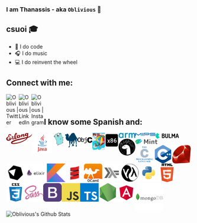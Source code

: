 ### I am Thanassis - aka `Oblivious` 👋

## csuoi 🎓
- 🤔 I do code
- 🎧 I do music
- 💻 I do reinvent the wheel

## Connect with me:

[<img align="left" alt="Oblivious | Twitter" width="34px" src="https://cdn.jsdelivr.net/npm/simple-icons@v3/icons/twitter.svg" />][twitter]
[<img align="left" alt="Oblivious | LinkedIn" width="34px" src="https://cdn.jsdelivr.net/npm/simple-icons@v3/icons/linkedin.svg" />][linkedin]
[<img align="left" alt="Oblivious | Instagram" width="34px" src="https://cdn.jsdelivr.net/npm/simple-icons@v3/icons/instagram.svg" />][instagram]

<br />
<br />

## I know some Spanish and:

<img align="left" alt="Erlang" width="70px" src="https://github.com/Oblivious-Oblivious/Oblivious-Oblivious/blob/master/erlang.png" />
<img align="left" alt="Java" width="55px" src="https://github.com/Oblivious-Oblivious/Oblivious-Oblivious/blob/master/java.png" />
<img align="left" alt="Go" width="34px" src="https://github.com/Oblivious-Oblivious/Oblivious-Oblivious/blob/master/go.png" />
<img align="left" alt="Perl" width="34px" src="https://github.com/Oblivious-Oblivious/Oblivious-Oblivious/blob/master/perl.png" />
<img align="left" alt="Objective_c" width="40px" src="https://github.com/Oblivious-Oblivious/Oblivious-Oblivious/blob/master/objective_c.png" />
<img align="left" alt="smalltalk" width="34px" src="https://github.com/Oblivious-Oblivious/Oblivious-Oblivious/blob/master/smalltalk.jpeg" />
<img align="left" alt="x86" width="37px" src="https://github.com/Oblivious-Oblivious/Oblivious-Oblivious/blob/master/assembly.png" />
<img align="left" alt="Arm" width="45px" src="https://github.com/Oblivious-Oblivious/Oblivious-Oblivious/blob/master/arm.png" />
<img align="left" alt="Mips" width="55px" src="https://github.com/Oblivious-Oblivious/Oblivious-Oblivious/blob/master/mips.png" />
<img align="left" alt="Bulma" width="64px" src="https://github.com/Oblivious-Oblivious/Oblivious-Oblivious/blob/master/bulma.png" />
<img align="left" alt="Deno" width="45px" src="https://github.com/Oblivious-Oblivious/Oblivious-Oblivious/blob/master/deno.png" />
<img alt="Mint" width="60px" src="https://github.com/Oblivious-Oblivious/Oblivious-Oblivious/blob/master/mint.png" />
<br />
<img align="left" height="50" src="https://raw.githubusercontent.com/github/explore/80688e429a7d4ef2fca1e82350fe8e3517d3494d/topics/c/c.png">
<img align="left" height="50" src="https://raw.githubusercontent.com/github/explore/80688e429a7d4ef2fca1e82350fe8e3517d3494d/topics/cpp/cpp.png">
<img align="left" height="50" src="https://raw.githubusercontent.com/github/explore/80688e429a7d4ef2fca1e82350fe8e3517d3494d/topics/ruby/ruby.png">
<img align="left" height="50" src="https://raw.githubusercontent.com/github/explore/80688e429a7d4ef2fca1e82350fe8e3517d3494d/topics/crystal/crystal.png">
<img align="left" width="60" height="50" src="https://raw.githubusercontent.com/github/explore/80688e429a7d4ef2fca1e82350fe8e3517d3494d/topics/elixir/elixir.png">
<img align="left" height="50" src="https://raw.githubusercontent.com/github/explore/80688e429a7d4ef2fca1e82350fe8e3517d3494d/topics/kotlin/kotlin.png">
<img align="left" height="50" src="https://raw.githubusercontent.com/github/explore/80688e429a7d4ef2fca1e82350fe8e3517d3494d/topics/scala/scala.png">
<img align="left" height="50" src="https://raw.githubusercontent.com/github/explore/80688e429a7d4ef2fca1e82350fe8e3517d3494d/topics/ocaml/ocaml.png">
<img align="left" height="50" src="https://raw.githubusercontent.com/github/explore/80688e429a7d4ef2fca1e82350fe8e3517d3494d/topics/haskell/haskell.png">
<img align="left" height="50" src="https://raw.githubusercontent.com/github/explore/80688e429a7d4ef2fca1e82350fe8e3517d3494d/topics/lisp/lisp.png">
<img align="left" height="50" src="https://raw.githubusercontent.com/github/explore/80688e429a7d4ef2fca1e82350fe8e3517d3494d/topics/python/python.png">
<img height="50" src="https://raw.githubusercontent.com/github/explore/80688e429a7d4ef2fca1e82350fe8e3517d3494d/topics/html/html.png">
<img align="left" height="50" src="https://raw.githubusercontent.com/github/explore/80688e429a7d4ef2fca1e82350fe8e3517d3494d/topics/css/css.png">
<img align="left" height="50" src="https://raw.githubusercontent.com/github/explore/80688e429a7d4ef2fca1e82350fe8e3517d3494d/topics/sass/sass.png">
<img align="left" height="50" src="https://raw.githubusercontent.com/github/explore/80688e429a7d4ef2fca1e82350fe8e3517d3494d/topics/bootstrap/bootstrap.png">
<img align="left" height="50" src="https://raw.githubusercontent.com/github/explore/80688e429a7d4ef2fca1e82350fe8e3517d3494d/topics/javascript/javascript.png">
<img align="left" height="50" src="https://raw.githubusercontent.com/github/explore/80688e429a7d4ef2fca1e82350fe8e3517d3494d/topics/typescript/typescript.png">
<img align="left" height="50" src="https://raw.githubusercontent.com/github/explore/80688e429a7d4ef2fca1e82350fe8e3517d3494d/topics/nodejs/nodejs.png">
<img align="left" height="50" src="https://raw.githubusercontent.com/github/explore/80688e429a7d4ef2fca1e82350fe8e3517d3494d/topics/angular/angular.png">
<img align="left" height="75" src="https://raw.githubusercontent.com/github/explore/80688e429a7d4ef2fca1e82350fe8e3517d3494d/topics/mongodb/mongodb.png">

<!-- <code><img align="left" alt="C" width="34px" src="https://github.com/Oblivious-Oblivious/Oblivious-Oblivious/blob/master/c.png" /></code>
<code><img align="left" alt="C++" width="40px" src="https://github.com/Oblivious-Oblivious/Oblivious-Oblivious/blob/master/cpp.png" /></code>
<code><img align="left" alt="Ruby" width="34px" src="https://github.com/Oblivious-Oblivious/Oblivious-Oblivious/blob/master/ruby.png" /></code>
<code><img align="left" alt="Crystal" width="40px" src="https://github.com/Oblivious-Oblivious/Oblivious-Oblivious/blob/master/crystal.png" /></code>
<code><img align="left" alt="Elixir" width="34px" src="https://github.com/Oblivious-Oblivious/Oblivious-Oblivious/blob/master/elixir.png" /></code>
<code><img align="left" alt="Erlang" width="70px" src="https://github.com/Oblivious-Oblivious/Oblivious-Oblivious/blob/master/erlang.png" /></code>
<code><img align="left" alt="Java" width="55px" src="https://github.com/Oblivious-Oblivious/Oblivious-Oblivious/blob/master/java.png" /></code>
<code><img align="left" alt="Kotlin" width="40px" src="https://github.com/Oblivious-Oblivious/Oblivious-Oblivious/blob/master/kotlin.png" /></code>
<code><img align="left" alt="Scala" width="20px" src="https://github.com/Oblivious-Oblivious/Oblivious-Oblivious/blob/master/scala.png" /></code>
<code><img align="left" alt="Ocaml" width="50px" src="https://github.com/Oblivious-Oblivious/Oblivious-Oblivious/blob/master/ocaml.png" /></code>
<code><img align="left" alt="Haskell" width="34px" src="https://github.com/Oblivious-Oblivious/Oblivious-Oblivious/blob/master/haskell.png" /></code>
<code><img align="left" alt="Lisp" width="40px" src="https://github.com/Oblivious-Oblivious/Oblivious-Oblivious/blob/master/lisp.png" /></code>
<code><img align="left" alt="Python" width="34px" src="https://github.com/Oblivious-Oblivious/Oblivious-Oblivious/blob/master/python.png" /></code>
<code><img align="left" alt="Go" width="34px" src="https://github.com/Oblivious-Oblivious/Oblivious-Oblivious/blob/master/go.png" /></code>
<code><img align="left" alt="Perl" width="34px" src="https://github.com/Oblivious-Oblivious/Oblivious-Oblivious/blob/master/perl.png" /></code>
<code><img align="left" alt="Objective_c" width="40px" src="https://github.com/Oblivious-Oblivious/Oblivious-Oblivious/blob/master/objective_c.png" /></code>
<code><img align="left" alt="smalltalk" width="34px" src="https://github.com/Oblivious-Oblivious/Oblivious-Oblivious/blob/master/smalltalk.jpeg" /></code>
<code><img align="left" alt="x86" width="34px" src="https://github.com/Oblivious-Oblivious/Oblivious-Oblivious/blob/master/assembly.png" /></code>
<code><img align="left" alt="Arm" width="42px" src="https://github.com/Oblivious-Oblivious/Oblivious-Oblivious/blob/master/arm.png" /></code>
<code><img align="left" alt="Mips" width="50px" src="https://github.com/Oblivious-Oblivious/Oblivious-Oblivious/blob/master/mips.png" /></code>
<code><img align="left" alt="HTML5" width="45px" src="https://github.com/Oblivious-Oblivious/Oblivious-Oblivious/blob/master/html.png" /></code>
<code><img align="left" alt="CSS3" width="34px" src="https://github.com/Oblivious-Oblivious/Oblivious-Oblivious/blob/master/css.png" /></code>
<code><img align="left" alt="Sass" width="40px" src="https://github.com/Oblivious-Oblivious/Oblivious-Oblivious/blob/master/sass.png" /></code>
<code><img align="left" alt="Bulma" width="60px" src="https://github.com/Oblivious-Oblivious/Oblivious-Oblivious/blob/master/bulma.png" /></code>
<code><img align="left" alt="Bootstrap" width="45px" src="https://github.com/Oblivious-Oblivious/Oblivious-Oblivious/blob/master/bootstrap.png" /></code>
<code><img align="left" alt="JavaScript" width="40px" src="https://github.com/Oblivious-Oblivious/Oblivious-Oblivious/blob/master/javascript.jpg" /></code>
<code><img align="left" alt="Mint" width="60px" src="https://github.com/Oblivious-Oblivious/Oblivious-Oblivious/blob/master/mint.png" /></code>
<code><img align="left" alt="Deno" width="45px" src="https://github.com/Oblivious-Oblivious/Oblivious-Oblivious/blob/master/deno.png" /></code>
<code><img align="left" alt="Angular" width="34px" src="https://github.com/Oblivious-Oblivious/Oblivious-Oblivious/blob/master/angular.png" /></code>
<code><img align="left" alt="Mongo" width="70px" src="https://github.com/Oblivious-Oblivious/Oblivious-Oblivious/blob/master/mongo.png" /></code>
<code><img align="left" alt="Node.js" width="60px" src="https://github.com/Oblivious-Oblivious/Oblivious-Oblivious/blob/master/node.png" /></code> -->

<br />
<br />

<img align="left" alt="Oblivious's Github Stats" src="https://github-readme-stats.vercel.app/api?username=Oblivious-Oblivious&show_icons=true&hide_border=true" />

[twitter]: https://www.twitter.com/itsoblivious99
[linkedin]: https://www.linkedin.com/in/thanassis-papapostolou-593784155/
[instagram]: https://www.instagram.com/thanasis_papap/
